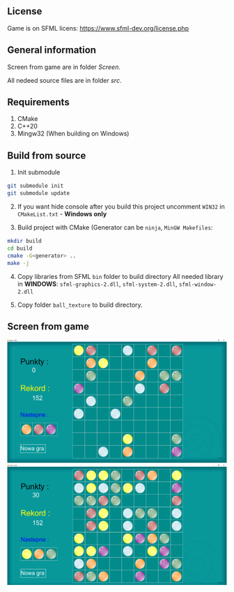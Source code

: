License
---
Game is on SFML licens:
https://www.sfml-dev.org/license.php

General information
---

Screen from game are in folder _Screen_.

All nedeed source files are in folder _src_.

Requirements
---
1. CMake
2. C++20
3. Mingw32 (When building on Windows)

Build from source
---

1. Init submodule
```sh
git submodule init
git submodule update
```

2. If you want hide console after you build this project uncomment `WIN32` in `CMakeList.txt` - **Windows only**

3. Build project with CMake (Generator can be `ninja`, `MinGW Makefiles`:
```sh
mkdir build
cd build
cmake -G<generator> ..
make -j
```

4. Copy libraries from SFML `bin` folder to build directory
   All needed library in **WINDOWS**: `sfml-graphics-2.dll`, `sfml-system-2.dll`, `sfml-window-2.dll`

5. Copy folder `ball_texture` to build directory.

Screen from game
---
![alt text](https://github.com/wojciechmadry/Kulki/blob/master/Screen/game1.PNG)
![alt text](https://github.com/wojciechmadry/Kulki/blob/master/Screen/game2.PNG)
